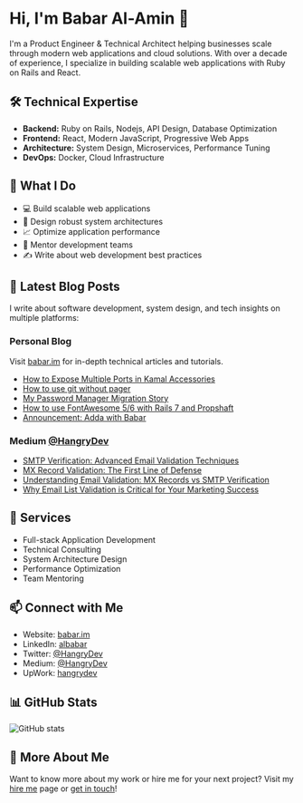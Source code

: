 # Hi, I'm Babar Al-Amin 👋

I'm a Product Engineer & Technical Architect helping businesses scale through modern web applications and cloud solutions. With over a decade of experience, I specialize in building scalable web applications with Ruby on Rails and React.

## 🛠️ Technical Expertise

- **Backend:** Ruby on Rails, Nodejs, API Design, Database Optimization
- **Frontend:** React, Modern JavaScript, Progressive Web Apps
- **Architecture:** System Design, Microservices, Performance Tuning
- **DevOps:** Docker, Cloud Infrastructure

## 🚀 What I Do

- 💻 Build scalable web applications
- 🎯 Design robust system architectures
- 📈 Optimize application performance
- 👥 Mentor development teams
- ✍️ Write about web development best practices

## 📝 Latest Blog Posts

<!-- This section can be automated with GitHub Actions to fetch your latest blog posts -->
I write about software development, system design, and tech insights on multiple platforms:

### Personal Blog
Visit [babar.im](https://www.babar.im) for in-depth technical articles and tutorials.
<!-- BLOG-POST-LIST:START -->
- [How to Expose Multiple Ports in Kamal Accessories](/blog/sysadmin/how-to-expose-multiple-ports-in-kamal-accessories.html)
- [How to use git without pager](/blog/compu-tips/how-to-use-git-without-pager.html)
- [My Password Manager Migration Story](/blog/compu/my-password-manager-migration-story.html)
- [How to use FontAwesome 5/6 with Rails 7 and Propshaft](/blog/programming/ruby/how-to-use-fontawesome-5-6-with-rails-7-and-propshaft.html)
- [Announcement: Adda with Babar](/blog/intro/announcement-adda-with-babar.html)
<!-- BLOG-POST-LIST:END -->

### Medium [@HangryDev](https://medium.com/@HangryDev)
<!-- MEDIUM-POST-LIST:START -->
- [SMTP Verification: Advanced Email Validation Techniques](https://medium.com/@HangryDev/smtp-verification-advanced-email-validation-techniques-2f9567522aa3?source=rss-871bcf2bf088------2)
- [MX Record Validation: The First Line of Defense](https://medium.com/@HangryDev/mx-record-validation-the-first-line-of-defense-3be60d4b7985?source=rss-871bcf2bf088------2)
- [Understanding Email Validation: MX Records vs SMTP Verification](https://medium.com/@HangryDev/understanding-email-validation-mx-records-vs-smtp-verification-9d1cb234fa87?source=rss-871bcf2bf088------2)
- [Why Email List Validation is Critical for Your Marketing Success](https://medium.com/@HangryDev/why-email-list-validation-is-critical-for-your-marketing-success-cee493caafd3?source=rss-871bcf2bf088------2)
<!-- MEDIUM-POST-LIST:END -->

## 💼 Services

- Full-stack Application Development
- Technical Consulting
- System Architecture Design
- Performance Optimization
- Team Mentoring

## 📫 Connect with Me

- Website: [babar.im](https://www.babar.im)
- LinkedIn: [albabar](https://linkedin.com/in/albabar)
- Twitter: [@HangryDev](https://x.com/HangryDev)
- Medium: [@HangryDev](https://medium.com/@HangryDev)
- UpWork: [hangrydev](https://www.upwork.com/freelancers/hangrydev)

## 📊 GitHub Stats

![GitHub stats](https://github-readme-stats.vercel.app/api?username=albabar&show_icons=true&theme=radical)

## 🔗 More About Me

Want to know more about my work or hire me for your next project? Visit my [hire me](https://www.babar.im/hire) page or [get in touch](https://www.babar.im/mail)!
